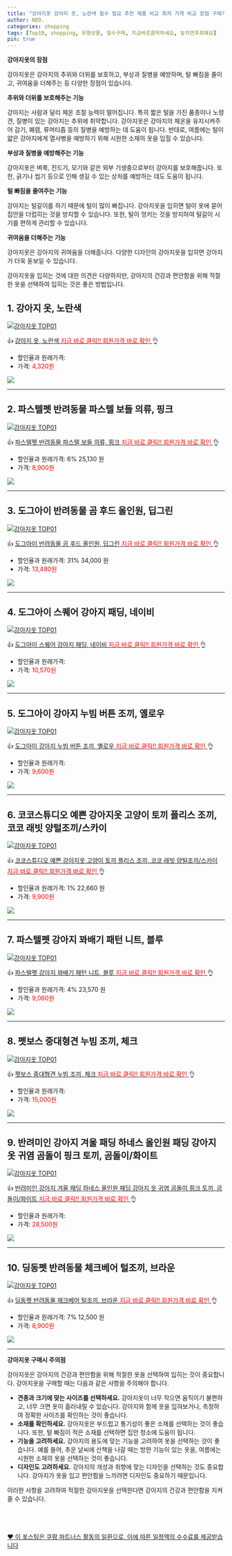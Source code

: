 ```yaml
---
title: "강아지옷 강아지 옷, 노란색 필수 필요 추천 제품 비교 최저 가격 비교 장점 구매가이드"
author: NEO.
categories: shopping
tags: [Top10, shopping, 유행상품, 필수구매, 지금바로클릭하세요, 놓치면후회해요]
pin: true
---
```

**강아지옷의 장점**

강아지옷은 강아지의 추위와 더위를 보호하고, 부상과 질병을 예방하며, 털 빠짐을 줄이고, 귀여움을 더해주는 등 다양한 장점이 있습니다.

**추위와 더위를 보호해주는 기능**

강아지는 사람과 달리 체온 조절 능력이 떨어집니다. 특히 짧은 털을 가진 품종이나 노령견, 질병이 있는 강아지는 추위에 취약합니다. 강아지옷은 강아지의 체온을 유지시켜주어 감기, 폐렴, 류머티즘 등의 질병을 예방하는 데 도움이 됩니다. 반대로, 여름에는 털이 얇은 강아지에게 열사병을 예방하기 위해 시원한 소재의 옷을 입힐 수 있습니다.

**부상과 질병을 예방해주는 기능**

강아지옷은 벼룩, 진드기, 모기와 같은 외부 기생충으로부터 강아지를 보호해줍니다. 또한, 긁기나 씹기 등으로 인해 생길 수 있는 상처를 예방하는 데도 도움이 됩니다.

**털 빠짐을 줄여주는 기능**

강아지는 털갈이를 하기 때문에 털이 많이 빠집니다. 강아지옷을 입히면 털이 옷에 묻어 집안을 더럽히는 것을 방지할 수 있습니다. 또한, 털이 엉키는 것을 방지하여 털갈이 시기를 편하게 관리할 수 있습니다.

**귀여움을 더해주는 기능**

강아지옷은 강아지의 귀여움을 더해줍니다. 다양한 디자인의 강아지옷을 입히면 강아지가 더욱 돋보일 수 있습니다.

강아지옷을 입히는 것에 대한 의견은 다양하지만, 강아지의 건강과 편안함을 위해 적절한 옷을 선택하여 입히는 것은 좋은 방법입니다.

   

## 1. 강아지 옷, 노란색

[![강아지옷 TOP01](https://thumbnail9.coupangcdn.com/thumbnails/remote/490x490ex/image/retail/images/7557506316513124-dec77b7a-46d8-499f-990b-42628285e889.jpg)](https://link.coupang.com/re/AFFSDP?lptag=AF3617701&subid=GithubCoopas&pageKey=6566359062&traceid=V0-153&itemId=14722153103&vendorItemId=81962828179)


👍 [강아지 옷, 노란색 <font color=red> 지금 바로 클릭!! 회원가격 바로 확인 </font> ](https://link.coupang.com/re/AFFSDP?lptag=AF3617701&subid=GithubCoopas&pageKey=6566359062&traceid=V0-153&itemId=14722153103&vendorItemId=81962828179) 👌 


- 할인율과 원래가격: 
- 가격: <span style='color:red'>4,320원</span>

[![](/discount_price.png)](https://link.coupang.com/re/AFFSDP?lptag=AF3617701&subid=GithubCoopas&pageKey=6566359062&traceid=V0-153&itemId=14722153103&vendorItemId=81962828179)

---


   

## 2. 파스텔펫 반려동물 파스텔 보들 의류, 핑크

[![강아지옷 TOP01](https://thumbnail9.coupangcdn.com/thumbnails/remote/490x490ex/image/rs_quotation_api/zptwenwn/772537c3cab84c6d9c091d2b8f926976.jpg)](https://link.coupang.com/re/AFFSDP?lptag=AF3617701&subid=GithubCoopas&pageKey=6171235190&traceid=V0-153&itemId=12047570115&vendorItemId=79319761071)


👍 [파스텔펫 반려동물 파스텔 보들 의류, 핑크 <font color=red> 지금 바로 클릭!! 회원가격 바로 확인 </font> ](https://link.coupang.com/re/AFFSDP?lptag=AF3617701&subid=GithubCoopas&pageKey=6171235190&traceid=V0-153&itemId=12047570115&vendorItemId=79319761071) 👌 


- 할인율과 원래가격: 6%  25,130   원
- 가격: <span style='color:red'>8,900원</span>

[![](/discount_price.png)](https://link.coupang.com/re/AFFSDP?lptag=AF3617701&subid=GithubCoopas&pageKey=6171235190&traceid=V0-153&itemId=12047570115&vendorItemId=79319761071)

---


   

## 3. 도그아이 반려동물 곰 후드 올인원, 딥그린

[![강아지옷 TOP01](https://thumbnail9.coupangcdn.com/thumbnails/remote/490x490ex/image/retail/images/1855944892530704-71d66bb2-c4fb-4e09-8904-a877b4a97adf.jpg)](https://link.coupang.com/re/AFFSDP?lptag=AF3617701&subid=GithubCoopas&pageKey=6135006283&traceid=V0-153&itemId=11725872552&vendorItemId=78999951338)


👍 [도그아이 반려동물 곰 후드 올인원, 딥그린 <font color=red> 지금 바로 클릭!! 회원가격 바로 확인 </font> ](https://link.coupang.com/re/AFFSDP?lptag=AF3617701&subid=GithubCoopas&pageKey=6135006283&traceid=V0-153&itemId=11725872552&vendorItemId=78999951338) 👌 


- 할인율과 원래가격: 31%  34,000   원
- 가격: <span style='color:red'>13,480원</span>

[![](/discount_price.png)](https://link.coupang.com/re/AFFSDP?lptag=AF3617701&subid=GithubCoopas&pageKey=6135006283&traceid=V0-153&itemId=11725872552&vendorItemId=78999951338)

---


   

## 4. 도그아이 스퀘어 강아지 패딩, 네이비

[![강아지옷 TOP01](https://thumbnail9.coupangcdn.com/thumbnails/remote/490x490ex/image/retail/images/3480288765164328-d739e20d-4800-45ac-be01-3874a21e64ef.jpg)](https://link.coupang.com/re/AFFSDP?lptag=AF3617701&subid=GithubCoopas&pageKey=336170901&traceid=V0-153&itemId=1072365849&vendorItemId=5563661988)


👍 [도그아이 스퀘어 강아지 패딩, 네이비 <font color=red> 지금 바로 클릭!! 회원가격 바로 확인 </font> ](https://link.coupang.com/re/AFFSDP?lptag=AF3617701&subid=GithubCoopas&pageKey=336170901&traceid=V0-153&itemId=1072365849&vendorItemId=5563661988) 👌 


- 할인율과 원래가격: 
- 가격: <span style='color:red'>10,570원</span>

[![](/discount_price.png)](https://link.coupang.com/re/AFFSDP?lptag=AF3617701&subid=GithubCoopas&pageKey=336170901&traceid=V0-153&itemId=1072365849&vendorItemId=5563661988)

---


   

## 5. 도그아이 강아지 누빔 버튼 조끼, 옐로우

[![강아지옷 TOP01](https://thumbnail7.coupangcdn.com/thumbnails/remote/490x490ex/image/rs_quotation_api/0k09d1af/489b3f8ac3594bf3bcd2a83b7d8765f7.jpg)](https://link.coupang.com/re/AFFSDP?lptag=AF3617701&subid=GithubCoopas&pageKey=7292188588&traceid=V0-153&itemId=18641001165&vendorItemId=85776109592)


👍 [도그아이 강아지 누빔 버튼 조끼, 옐로우 <font color=red> 지금 바로 클릭!! 회원가격 바로 확인 </font> ](https://link.coupang.com/re/AFFSDP?lptag=AF3617701&subid=GithubCoopas&pageKey=7292188588&traceid=V0-153&itemId=18641001165&vendorItemId=85776109592) 👌 


- 할인율과 원래가격: 
- 가격: <span style='color:red'>9,600원</span>

[![](/discount_price.png)](https://link.coupang.com/re/AFFSDP?lptag=AF3617701&subid=GithubCoopas&pageKey=7292188588&traceid=V0-153&itemId=18641001165&vendorItemId=85776109592)

---


   

## 6. 코코스튜디오 예쁜 강아지옷 고양이 토끼 플리스 조끼, 코코 래빗 양털조끼/스카이

[![강아지옷 TOP01](https://thumbnail8.coupangcdn.com/thumbnails/remote/490x490ex/image/vendor_inventory/7f9d/9f9f1c6cdb1fe8a2dfbbb995ce8acabfd233ac44b4e3bafa43d53d6e5857.jpg)](https://link.coupang.com/re/AFFSDP?lptag=AF3617701&subid=GithubCoopas&pageKey=6122979344&traceid=V0-153&itemId=11619091218&vendorItemId=87368044005)


👍 [코코스튜디오 예쁜 강아지옷 고양이 토끼 플리스 조끼, 코코 래빗 양털조끼/스카이 <font color=red> 지금 바로 클릭!! 회원가격 바로 확인 </font> ](https://link.coupang.com/re/AFFSDP?lptag=AF3617701&subid=GithubCoopas&pageKey=6122979344&traceid=V0-153&itemId=11619091218&vendorItemId=87368044005) 👌 


- 할인율과 원래가격: 1%  22,660   원
- 가격: <span style='color:red'>9,900원</span>

[![](/discount_price.png)](https://link.coupang.com/re/AFFSDP?lptag=AF3617701&subid=GithubCoopas&pageKey=6122979344&traceid=V0-153&itemId=11619091218&vendorItemId=87368044005)

---


   

## 7. 파스텔펫 강아지 꽈배기 패턴 니트, 블루

[![강아지옷 TOP01](https://thumbnail10.coupangcdn.com/thumbnails/remote/490x490ex/image/rs_quotation_api/xs4wtqbx/9e1fdb9ce28d4b88acd825798b7e4901.jpg)](https://link.coupang.com/re/AFFSDP?lptag=AF3617701&subid=GithubCoopas&pageKey=6171237155&traceid=V0-153&itemId=12047587494&vendorItemId=79319778153)


👍 [파스텔펫 강아지 꽈배기 패턴 니트, 블루 <font color=red> 지금 바로 클릭!! 회원가격 바로 확인 </font> ](https://link.coupang.com/re/AFFSDP?lptag=AF3617701&subid=GithubCoopas&pageKey=6171237155&traceid=V0-153&itemId=12047587494&vendorItemId=79319778153) 👌 


- 할인율과 원래가격: 4%  23,570   원
- 가격: <span style='color:red'>9,060원</span>

[![](/discount_price.png)](https://link.coupang.com/re/AFFSDP?lptag=AF3617701&subid=GithubCoopas&pageKey=6171237155&traceid=V0-153&itemId=12047587494&vendorItemId=79319778153)

---


   

## 8. 펫보스 중대형견 누빔 조끼, 체크

[![강아지옷 TOP01](https://thumbnail10.coupangcdn.com/thumbnails/remote/490x490ex/image/retail/images/3752724747984986-c087e56a-9f1b-4699-a024-371667acea32.jpg)](https://link.coupang.com/re/AFFSDP?lptag=AF3617701&subid=GithubCoopas&pageKey=2212790941&traceid=V0-153&itemId=5185022491&vendorItemId=75032142765)


👍 [펫보스 중대형견 누빔 조끼, 체크 <font color=red> 지금 바로 클릭!! 회원가격 바로 확인 </font> ](https://link.coupang.com/re/AFFSDP?lptag=AF3617701&subid=GithubCoopas&pageKey=2212790941&traceid=V0-153&itemId=5185022491&vendorItemId=75032142765) 👌 


- 할인율과 원래가격: 
- 가격: <span style='color:red'>15,000원</span>

[![](/discount_price.png)](https://link.coupang.com/re/AFFSDP?lptag=AF3617701&subid=GithubCoopas&pageKey=2212790941&traceid=V0-153&itemId=5185022491&vendorItemId=75032142765)

---


   

## 9. 반려미인 강아지 겨울 패딩 하네스 올인원 패딩 강아지 옷 귀염 곰돌이 핑크 토끼, 곰돌이/화이트

[![강아지옷 TOP01](https://thumbnail10.coupangcdn.com/thumbnails/remote/490x490ex/image/vendor_inventory/2d9a/b141e652f9c0025457c7f3f58c7b0a95e3192e5caf536f959ad25171f74a.jpg)](https://link.coupang.com/re/AFFSDP?lptag=AF3617701&subid=GithubCoopas&pageKey=7707876855&traceid=V0-153&itemId=20653958321&vendorItemId=87726718254)


👍 [반려미인 강아지 겨울 패딩 하네스 올인원 패딩 강아지 옷 귀염 곰돌이 핑크 토끼, 곰돌이/화이트 <font color=red> 지금 바로 클릭!! 회원가격 바로 확인 </font> ](https://link.coupang.com/re/AFFSDP?lptag=AF3617701&subid=GithubCoopas&pageKey=7707876855&traceid=V0-153&itemId=20653958321&vendorItemId=87726718254) 👌 


- 할인율과 원래가격: 
- 가격: <span style='color:red'>28,500원</span>

[![](/discount_price.png)](https://link.coupang.com/re/AFFSDP?lptag=AF3617701&subid=GithubCoopas&pageKey=7707876855&traceid=V0-153&itemId=20653958321&vendorItemId=87726718254)

---


   

## 10. 딩동펫 반려동물 체크베어 털조끼, 브라운

[![강아지옷 TOP01](https://thumbnail9.coupangcdn.com/thumbnails/remote/490x490ex/image/retail/images/2022/10/20/11/6/ee1219a9-c60c-4ff2-9183-720b2c82223a.jpg)](https://link.coupang.com/re/AFFSDP?lptag=AF3617701&subid=GithubCoopas&pageKey=6856088353&traceid=V0-153&itemId=16350773005&vendorItemId=83542513789)


👍 [딩동펫 반려동물 체크베어 털조끼, 브라운 <font color=red> 지금 바로 클릭!! 회원가격 바로 확인 </font> ](https://link.coupang.com/re/AFFSDP?lptag=AF3617701&subid=GithubCoopas&pageKey=6856088353&traceid=V0-153&itemId=16350773005&vendorItemId=83542513789) 👌 


- 할인율과 원래가격: 7%  12,500   원
- 가격: <span style='color:red'>8,900원</span>

[![](/discount_price.png)](https://link.coupang.com/re/AFFSDP?lptag=AF3617701&subid=GithubCoopas&pageKey=6856088353&traceid=V0-153&itemId=16350773005&vendorItemId=83542513789)

---
**강아지옷 구매시 주의점**

강아지옷은 강아지의 건강과 편안함을 위해 적절한 옷을 선택하여 입히는 것이 중요합니다. 강아지옷을 구매할 때는 다음과 같은 사항을 주의해야 합니다.

* **견종과 크기에 맞는 사이즈를 선택하세요.** 강아지옷이 너무 작으면 움직이기 불편하고, 너무 크면 옷이 흘러내릴 수 있습니다. 강아지와 함께 옷을 입혀보거나, 측정하여 정확한 사이즈를 확인하는 것이 좋습니다.
* **소재를 확인하세요.** 강아지옷은 부드럽고 통기성이 좋은 소재를 선택하는 것이 좋습니다. 또한, 털 빠짐이 적은 소재를 선택하면 집안 청소에 도움이 됩니다.
* **기능을 고려하세요.** 강아지의 용도에 맞는 기능을 고려하여 옷을 선택하는 것이 좋습니다. 예를 들어, 추운 날씨에 산책을 나갈 때는 방한 기능이 있는 옷을, 여름에는 시원한 소재의 옷을 선택하는 것이 좋습니다.
* **디자인도 고려하세요.** 강아지의 개성과 취향에 맞는 디자인을 선택하는 것도 중요합니다. 강아지가 옷을 입고 편안함을 느끼려면 디자인도 중요하기 때문입니다.

이러한 사항을 고려하여 적절한 강아지옷을 선택한다면 강아지의 건강과 편안함을 지켜줄 수 있습니다.<br><br><br><br><br> [ ❤  이 포스팅은 쿠팡 파트너스 활동의 일환으로, 이에 따른 일정액의 수수료를 제공받습니다](https://link.coupang.com/a/bcEFyh)